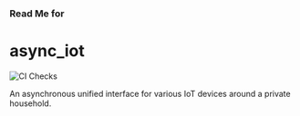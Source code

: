 ### Read Me for
# async_iot

![CI Checks](https://github.com/denwong47/async_iot/actions/workflows/CI.yml/badge.svg?branch=main)

An asynchronous unified interface for various IoT devices around a private household.
